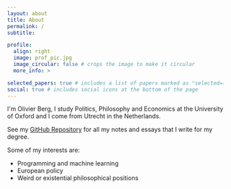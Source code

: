 ```yaml
---
layout: about
title: About
permalink: /
subtitle: 

profile:
  align: right
  image: prof_pic.jpg
  image_circular: false # crops the image to make it circular
  more_info: >

selected_papers: true # includes a list of papers marked as "selected={true}"
social: true # includes social icons at the bottom of the page
---
```


I'm Olivier Berg, I study Politics, Philosophy and Economics at the University of Oxford and I come from Utrecht in the Netherlands.

See my [GitHub Repository](https://github.com/Olivier-Berg/PPE-notes) for all my notes and essays that I write for my degree.

Some of my interests are:
* Programming and machine learning
* European policy
* Weird or existential philosophical positions
